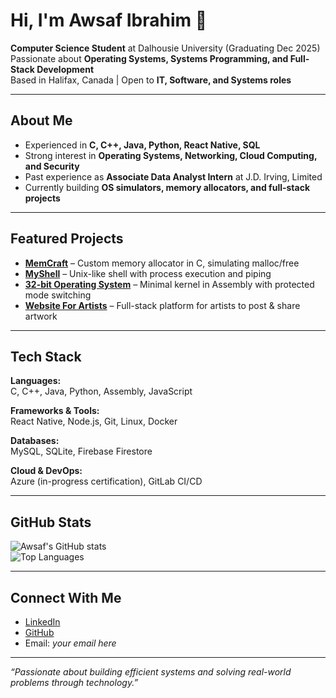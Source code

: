 # Hi, I'm Awsaf Ibrahim 👋  

**Computer Science Student** at Dalhousie University (Graduating Dec 2025)  
Passionate about **Operating Systems, Systems Programming, and Full-Stack Development**  
Based in Halifax, Canada | Open to **IT, Software, and Systems roles**  

---

##  About Me  
-  Experienced in **C, C++, Java, Python, React Native, SQL**  
-  Strong interest in **Operating Systems, Networking, Cloud Computing, and Security**  
-  Past experience as **Associate Data Analyst Intern** at J.D. Irving, Limited  
-  Currently building **OS simulators, memory allocators, and full-stack projects**  

---

##  Featured Projects  
-  [**MemCraft**](https://github.com/awsafIbrahim/MemCraft) – Custom memory allocator in C, simulating malloc/free  
-  [**MyShell**](https://github.com/awsafIbrahim/MyShell) – Unix-like shell with process execution and piping  
-  [**32-bit Operating System**](https://github.com/awsafIbrahim/32_bit_Operating_System) – Minimal kernel in Assembly with protected mode switching  
-  [**Website For Artists**](https://github.com/awsafIbrahim/Website-For-Artists) – Full-stack platform for artists to post & share artwork  

---

## Tech Stack
**Languages:**  
C, C++, Java, Python, Assembly, JavaScript  

**Frameworks & Tools:**  
React Native, Node.js, Git, Linux, Docker  

**Databases:**  
MySQL, SQLite, Firebase Firestore  

**Cloud & DevOps:**  
Azure (in-progress certification), GitLab CI/CD  

---

##  GitHub Stats
![Awsaf's GitHub stats](https://github-readme-stats.vercel.app/api?username=awsafIbrahim&show_icons=true&theme=tokyonight)  
![Top Languages](https://github-readme-stats.vercel.app/api/top-langs/?username=awsafIbrahim&layout=compact&theme=tokyonight)  

---

##  Connect With Me  
-  [LinkedIn](https://www.linkedin.com/in/awsafibrahim10)  
-  [GitHub](https://github.com/awsafIbrahim)  
-  Email: *your email here*  

---
 *“Passionate about building efficient systems and solving real-world problems through technology.”*  
